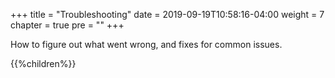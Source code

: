 +++
title = "Troubleshooting"
date = 2019-09-19T10:58:16-04:00
weight = 7
chapter = true
pre = "<b></b>"
+++

How to figure out what went wrong, and fixes for common issues.

{{%children%}}
